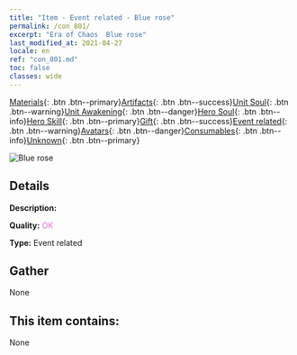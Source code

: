 ```yaml
---
title: "Item - Event related - Blue rose"
permalink: /con_801/
excerpt: "Era of Chaos  Blue rose"
last_modified_at: 2021-04-27
locale: en
ref: "con_801.md"
toc: false
classes: wide
---
```

 [Materials](/Items/){: .btn .btn--primary}[Artifacts](/Items/Artifacts/){: .btn .btn--success}[Unit Soul](/Items/UnitSoul/){: .btn .btn--warning}[Unit Awakening](/Items/UnitAwakening/){: .btn .btn--danger}[Hero Soul](/Items/HeroSoul/){: .btn .btn--info}[Hero Skill](/Items/HeroSkill/){: .btn .btn--primary}[Gift](/Items/Gift/){: .btn .btn--success}[Event related](/Items/Events/){: .btn .btn--warning}[Avatars](/Items/Avatars/){: .btn .btn--danger}[Consumables](/Items/Consumables/){: .btn .btn--info}[Unknown](/Items/Unknown/){: .btn .btn--primary}

 ![Blue rose](/images/t/i_3059.png)

## Details
 **Description:** 

 **Quality:** <span style="color: #DA70D6">OK</span>

 **Type:** Event related

## Gather

  None

## This item contains:

  None

